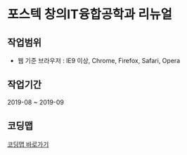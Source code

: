 # 포스텍 창의IT융합공학과 리뉴얼

## 작업범위

- 웹 기준 브라우저 : IE9 이상, Chrome, Firefox, Safari, Opera

## 작업기간

2019-08 ~ 2019-09

## 코딩맵

[코딩맵 바로가기](https://purymaster.github.io/postech_it/codingmap.html)